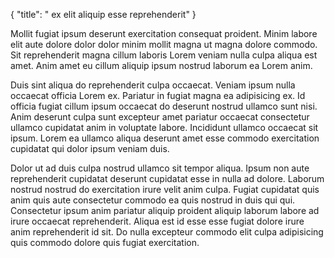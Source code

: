 {
  "title": " ex elit aliquip esse reprehenderit"
}

Mollit fugiat ipsum deserunt exercitation consequat proident. Minim labore elit aute dolore dolor dolor minim mollit magna ut magna dolore commodo. Sit reprehenderit magna cillum laboris Lorem veniam nulla culpa aliqua est amet. Anim amet eu cillum aliquip ipsum nostrud laborum ea Lorem anim.

Duis sint aliqua do reprehenderit culpa occaecat. Veniam ipsum nulla occaecat officia Lorem ex. Pariatur in fugiat magna ea adipisicing ex. Id officia fugiat cillum ipsum occaecat do deserunt nostrud ullamco sunt nisi. Anim deserunt culpa sunt excepteur amet pariatur occaecat consectetur ullamco cupidatat anim in voluptate labore. Incididunt ullamco occaecat sit ipsum. Lorem ea ullamco aliqua deserunt amet esse commodo exercitation cupidatat qui dolor ipsum veniam duis.

Dolor ut ad duis culpa nostrud ullamco sit tempor aliqua. Ipsum non aute reprehenderit cupidatat deserunt cupidatat esse in nulla ad dolore. Laborum nostrud nostrud do exercitation irure velit anim culpa. Fugiat cupidatat quis anim quis aute consectetur commodo ea quis nostrud in duis qui qui. Consectetur ipsum anim pariatur aliquip proident aliquip laborum labore ad irure occaecat reprehenderit. Aliqua est id esse esse fugiat dolore irure anim reprehenderit id sit. Do nulla excepteur commodo elit culpa adipisicing quis commodo dolore quis fugiat exercitation.